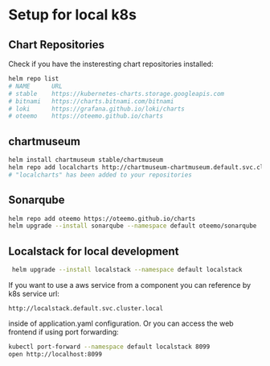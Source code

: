 # Setup for local k8s  

## Chart Repositories  

Check if you have the insteresting chart repositories installed:  

```bash
helm repo list
# NAME   	URL
# stable 	https://kubernetes-charts.storage.googleapis.com
# bitnami	https://charts.bitnami.com/bitnami
# loki   	https://grafana.github.io/loki/charts
# oteemo 	https://oteemo.github.io/charts
```

## chartmuseum  

```bash
helm install chartmuseum stable/chartmuseum
helm repo add localcharts http://chartmuseum-chartmuseum.default.svc.cluster.local:8080
# "localcharts" has been added to your repositories
```

## Sonarqube  

```bash
helm repo add oteemo https://oteemo.github.io/charts
helm upgrade --install sonarqube --namespace default oteemo/sonarqube
```

## Localstack for local development  

```bash
 helm upgrade --install localstack --namespace default localstack
 ```

 If you want to use a aws service from a component you can reference by k8s service url:

 ```text
 http://localstack.default.svc.cluster.local
 ```

 inside of application.yaml configuration. Or you can access the web frontend if using port forwarding:

 ```bash
 kubectl port-forward --namespace default localstack 8099
 open http://localhost:8099
 ```
 